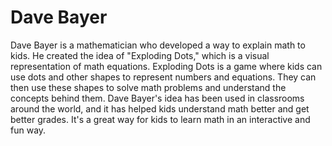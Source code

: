 # Dave Bayer

Dave Bayer is a mathematician who developed a way to explain math to kids. He created the idea of "Exploding Dots," which is a visual representation of math equations. Exploding Dots is a game where kids can use dots and other shapes to represent numbers and equations. They can then use these shapes to solve math problems and understand the concepts behind them. Dave Bayer's idea has been used in classrooms around the world, and it has helped kids understand math better and get better grades. It's a great way for kids to learn math in an interactive and fun way.
